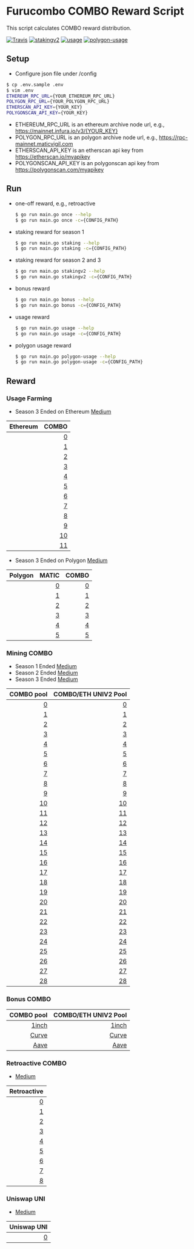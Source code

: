 # Furucombo COMBO Reward Script

This script calculates COMBO reward distribution.

[![Travis](https://travis-ci.com/dinngodev/furucombo-reward-scripts.svg?branch=master)](https://travis-ci.com/dinngodev/furucombo-reward-scripts)
[![stakingv2](https://github.com/dinngodev/furucombo-reward-scripts/actions/workflows/stakingv2.yml/badge.svg)](https://github.com/dinngodev/furucombo-reward-scripts/actions/workflows/stakingv2.yml)
[![usage](https://github.com/dinngodev/furucombo-reward-scripts/actions/workflows/usage.yml/badge.svg)](https://github.com/dinngodev/furucombo-reward-scripts/actions/workflows/usage.yml)
[![polygon-usage](https://github.com/dinngodev/furucombo-reward-scripts/actions/workflows/polygon_usage.yml/badge.svg)](https://github.com/dinngodev/furucombo-reward-scripts/actions/workflows/polygon_usage.yml)

## Setup

- Configure json file under /config

```sh
$ cp .env.sample .env
$ vim .env
ETHEREUM_RPC_URL={YOUR_ETHEREUM_RPC_URL}
POLYGON_RPC_URL={YOUR_POLYGON_RPC_URL}
ETHERSCAN_API_KEY={YOUR_KEY}
POLYGONSCAN_API_KEY={YOUR_KEY}
```

- ETHEREUM_RPC_URL is an ethereum archive node url, e.g., <https://mainnet.infura.io/v3/{YOUR_KEY}>
- POLYGON_RPC_URL is an polygon archive node url, e.g., <https://rpc-mainnet.maticvigil.com>
- ETHERSCAN_API_KEY is an etherscan api key from <https://etherscan.io/myapikey>
- POLYGONSCAN_API_KEY is an polygonscan api key from <https://polygonscan.com/myapikey>

## Run

- one-off reward, e.g., retroactive

  ```sh
  $ go run main.go once --help
  $ go run main.go once -c={CONFIG_PATH}
  ```

- staking reward for season 1

  ```sh
  $ go run main.go staking --help
  $ go run main.go staking -c={CONFIG_PATH}
  ```

- staking reward for season 2 and 3

  ```sh
  $ go run main.go stakingv2 --help
  $ go run main.go stakingv2 -c={CONFIG_PATH}
  ```

- bonus reward

  ```sh
  $ go run main.go bonus --help
  $ go run main.go bonus -c={CONFIG_PATH}
  ```

- usage reward

  ```sh
  $ go run main.go usage --help
  $ go run main.go usage -c={CONFIG_PATH}
  ```

- polygon usage reward

  ```sh
  $ go run main.go polygon-usage --help
  $ go run main.go polygon-usage -c={CONFIG_PATH}
  ```

## Reward

### Usage Farming

- Season 3 Ended on Ethereum [Medium](https://medium.com/furucombo/combo-mining-season-3-5e5f248923b2)

| Ethereum |                                COMBO |
| -------: | -----------------------------------: |
|          |   [0](/rewards/bonus/6/rewards.json) |
|          |   [1](/rewards/bonus/7/rewards.json) |
|          |   [2](/rewards/bonus/8/rewards.json) |
|          |   [3](/rewards/bonus/9/rewards.json) |
|          |  [4](/rewards/bonus/10/rewards.json) |
|          |  [5](/rewards/bonus/11/rewards.json) |
|          |  [6](/rewards/bonus/12/rewards.json) |
|          |  [7](/rewards/bonus/13/rewards.json) |
|          |  [8](/rewards/bonus/14/rewards.json) |
|          |  [9](/rewards/bonus/15/rewards.json) |
|          | [10](/rewards/bonus/16/rewards.json) |
|          | [11](/rewards/bonus/17/rewards.json) |

- Season 3 Ended on Polygon [Medium](https://medium.com/furucombo/combo-mining-season-3-usage-farming-on-polygon-c622432df52b)

| Polygon |                                                                                 MATIC |                                                                                 COMBO |
| ------: | ------------------------------------------------------------------------------------: | ------------------------------------------------------------------------------------: |
|         | [0](/rewards/polygon_bonus/0/0x3b2D30cd74F61634Ac43d4d774c7affE20F4CB38/rewards.json) | [0](/rewards/polygon_bonus/0/0x634cbc42fBF6d521DA929CEC5d1469B19514F45F/rewards.json) |
|         | [1](/rewards/polygon_bonus/1/0x3b2D30cd74F61634Ac43d4d774c7affE20F4CB38/rewards.json) | [1](/rewards/polygon_bonus/1/0x634cbc42fBF6d521DA929CEC5d1469B19514F45F/rewards.json) |
|         | [2](/rewards/polygon_bonus/2/0x3b2D30cd74F61634Ac43d4d774c7affE20F4CB38/rewards.json) | [2](/rewards/polygon_bonus/2/0x634cbc42fBF6d521DA929CEC5d1469B19514F45F/rewards.json) |
|         | [3](/rewards/polygon_bonus/3/0x3b2D30cd74F61634Ac43d4d774c7affE20F4CB38/rewards.json) | [3](/rewards/polygon_bonus/3/0x634cbc42fBF6d521DA929CEC5d1469B19514F45F/rewards.json) |
|         | [4](/rewards/polygon_bonus/4/0x3b2D30cd74F61634Ac43d4d774c7affE20F4CB38/rewards.json) | [4](/rewards/polygon_bonus/4/0x634cbc42fBF6d521DA929CEC5d1469B19514F45F/rewards.json) |
|         | [5](/rewards/polygon_bonus/5/0x3b2D30cd74F61634Ac43d4d774c7affE20F4CB38/rewards.json) | [5](/rewards/polygon_bonus/5/0x634cbc42fBF6d521DA929CEC5d1469B19514F45F/rewards.json) |

### Mining COMBO

- Season 1 Ended [Medium](https://medium.com/furucombo/announcing-furucombo-transaction-mining-program-33381f393230)
- Season 2 Ended [Medium](https://medium.com/furucombo/announcing-combo-mining-season-2-e0c20e586c47)
- Season 3 Ended [Medium](https://medium.com/furucombo/combo-mining-season-3-5e5f248923b2)

|                                                                        COMBO pool |                                                              COMBO/ETH UNIV2 Pool |
| --------------------------------------------------------------------------------: | --------------------------------------------------------------------------------: |
|   [0](/rewards/staking/0/0x7c46eFAe8632A0c0e1C25718bae91b6b62D9A16E/rewards.json) |   [0](/rewards/staking/0/0x78d742F43Ce72B3D7bDBB2147c252F7a8bab3de4/rewards.json) |
|   [1](/rewards/staking/1/0x7c46eFAe8632A0c0e1C25718bae91b6b62D9A16E/rewards.json) |   [1](/rewards/staking/1/0x78d742F43Ce72B3D7bDBB2147c252F7a8bab3de4/rewards.json) |
|   [2](/rewards/staking/2/0x7c46eFAe8632A0c0e1C25718bae91b6b62D9A16E/rewards.json) |   [2](/rewards/staking/2/0x78d742F43Ce72B3D7bDBB2147c252F7a8bab3de4/rewards.json) |
|   [3](/rewards/staking/3/0x7c46eFAe8632A0c0e1C25718bae91b6b62D9A16E/rewards.json) |   [3](/rewards/staking/3/0x78d742F43Ce72B3D7bDBB2147c252F7a8bab3de4/rewards.json) |
|   [4](/rewards/staking/4/0x7c46eFAe8632A0c0e1C25718bae91b6b62D9A16E/rewards.json) |   [4](/rewards/staking/4/0x78d742F43Ce72B3D7bDBB2147c252F7a8bab3de4/rewards.json) |
|   [5](/rewards/staking/5/0x7c46eFAe8632A0c0e1C25718bae91b6b62D9A16E/rewards.json) |   [5](/rewards/staking/5/0x78d742F43Ce72B3D7bDBB2147c252F7a8bab3de4/rewards.json) |
|   [6](/rewards/staking/6/0x7c46eFAe8632A0c0e1C25718bae91b6b62D9A16E/rewards.json) |   [6](/rewards/staking/6/0x78d742F43Ce72B3D7bDBB2147c252F7a8bab3de4/rewards.json) |
|   [7](/rewards/staking/7/0x7c46eFAe8632A0c0e1C25718bae91b6b62D9A16E/rewards.json) |   [7](/rewards/staking/7/0x78d742F43Ce72B3D7bDBB2147c252F7a8bab3de4/rewards.json) |
|   [8](/rewards/staking/8/0x7c46eFAe8632A0c0e1C25718bae91b6b62D9A16E/rewards.json) |   [8](/rewards/staking/8/0x78d742F43Ce72B3D7bDBB2147c252F7a8bab3de4/rewards.json) |
|   [9](/rewards/staking/9/0x7c46eFAe8632A0c0e1C25718bae91b6b62D9A16E/rewards.json) |   [9](/rewards/staking/9/0x78d742F43Ce72B3D7bDBB2147c252F7a8bab3de4/rewards.json) |
| [10](/rewards/staking/10/0x7c46eFAe8632A0c0e1C25718bae91b6b62D9A16E/rewards.json) | [10](/rewards/staking/10/0x78d742F43Ce72B3D7bDBB2147c252F7a8bab3de4/rewards.json) |
| [11](/rewards/staking/11/0x7c46eFAe8632A0c0e1C25718bae91b6b62D9A16E/rewards.json) | [11](/rewards/staking/11/0x78d742F43Ce72B3D7bDBB2147c252F7a8bab3de4/rewards.json) |
| [12](/rewards/staking/12/0x7c46eFAe8632A0c0e1C25718bae91b6b62D9A16E/rewards.json) | [12](/rewards/staking/12/0x78d742F43Ce72B3D7bDBB2147c252F7a8bab3de4/rewards.json) |
| [13](/rewards/staking/13/0x7c46eFAe8632A0c0e1C25718bae91b6b62D9A16E/rewards.json) | [13](/rewards/staking/13/0x78d742F43Ce72B3D7bDBB2147c252F7a8bab3de4/rewards.json) |
| [14](/rewards/staking/14/0x7c46eFAe8632A0c0e1C25718bae91b6b62D9A16E/rewards.json) | [14](/rewards/staking/14/0x78d742F43Ce72B3D7bDBB2147c252F7a8bab3de4/rewards.json) |
| [15](/rewards/staking/15/0x7c46eFAe8632A0c0e1C25718bae91b6b62D9A16E/rewards.json) | [15](/rewards/staking/15/0x78d742F43Ce72B3D7bDBB2147c252F7a8bab3de4/rewards.json) |
| [16](/rewards/staking/16/0x7c46eFAe8632A0c0e1C25718bae91b6b62D9A16E/rewards.json) | [16](/rewards/staking/16/0x78d742F43Ce72B3D7bDBB2147c252F7a8bab3de4/rewards.json) |
| [17](/rewards/staking/17/0x7c46eFAe8632A0c0e1C25718bae91b6b62D9A16E/rewards.json) | [17](/rewards/staking/17/0x78d742F43Ce72B3D7bDBB2147c252F7a8bab3de4/rewards.json) |
| [18](/rewards/staking/18/0x7c46eFAe8632A0c0e1C25718bae91b6b62D9A16E/rewards.json) | [18](/rewards/staking/18/0x78d742F43Ce72B3D7bDBB2147c252F7a8bab3de4/rewards.json) |
| [19](/rewards/staking/19/0x7c46eFAe8632A0c0e1C25718bae91b6b62D9A16E/rewards.json) | [19](/rewards/staking/19/0x78d742F43Ce72B3D7bDBB2147c252F7a8bab3de4/rewards.json) |
| [20](/rewards/staking/20/0x7c46eFAe8632A0c0e1C25718bae91b6b62D9A16E/rewards.json) | [20](/rewards/staking/20/0x78d742F43Ce72B3D7bDBB2147c252F7a8bab3de4/rewards.json) |
| [21](/rewards/staking/21/0x7c46eFAe8632A0c0e1C25718bae91b6b62D9A16E/rewards.json) | [21](/rewards/staking/21/0x78d742F43Ce72B3D7bDBB2147c252F7a8bab3de4/rewards.json) |
| [22](/rewards/staking/22/0x7c46eFAe8632A0c0e1C25718bae91b6b62D9A16E/rewards.json) | [22](/rewards/staking/22/0x78d742F43Ce72B3D7bDBB2147c252F7a8bab3de4/rewards.json) |
| [23](/rewards/staking/23/0x7c46eFAe8632A0c0e1C25718bae91b6b62D9A16E/rewards.json) | [23](/rewards/staking/23/0x78d742F43Ce72B3D7bDBB2147c252F7a8bab3de4/rewards.json) |
| [24](/rewards/staking/24/0x7c46eFAe8632A0c0e1C25718bae91b6b62D9A16E/rewards.json) | [24](/rewards/staking/24/0x78d742F43Ce72B3D7bDBB2147c252F7a8bab3de4/rewards.json) |
| [25](/rewards/staking/25/0x7c46eFAe8632A0c0e1C25718bae91b6b62D9A16E/rewards.json) | [25](/rewards/staking/25/0x78d742F43Ce72B3D7bDBB2147c252F7a8bab3de4/rewards.json) |
| [26](/rewards/staking/26/0x7c46eFAe8632A0c0e1C25718bae91b6b62D9A16E/rewards.json) | [26](/rewards/staking/26/0x78d742F43Ce72B3D7bDBB2147c252F7a8bab3de4/rewards.json) |
| [27](/rewards/staking/27/0x7c46eFAe8632A0c0e1C25718bae91b6b62D9A16E/rewards.json) | [27](/rewards/staking/27/0x78d742F43Ce72B3D7bDBB2147c252F7a8bab3de4/rewards.json) |
| [28](/rewards/staking/28/0x7c46eFAe8632A0c0e1C25718bae91b6b62D9A16E/rewards.json) | [28](/rewards/staking/28/0x78d742F43Ce72B3D7bDBB2147c252F7a8bab3de4/rewards.json) |

### Bonus COMBO

|                             COMBO pool |                   COMBO/ETH UNIV2 Pool |
| -------------------------------------: | -------------------------------------: |
| [1inch](/rewards/bonus/0/rewards.json) | [1inch](/rewards/bonus/1/rewards.json) |
| [Curve](/rewards/bonus/2/rewards.json) | [Curve](/rewards/bonus/3/rewards.json) |
|  [Aave](/rewards/bonus/4/rewards.json) |  [Aave](/rewards/bonus/5/rewards.json) |

### Retroactive COMBO

- [Medium](https://medium.com/furucombo/first-furucombo-grant-7b1e48175c99)

|                              Retroactive |
| ---------------------------------------: |
| [0](/rewards/retroactive/0/rewards.json) |
| [1](/rewards/retroactive/1/rewards.json) |
| [2](/rewards/retroactive/2/rewards.json) |
| [3](/rewards/retroactive/3/rewards.json) |
| [4](/rewards/retroactive/4/rewards.json) |
| [5](/rewards/retroactive/5/rewards.json) |
| [6](/rewards/retroactive/6/rewards.json) |
| [7](/rewards/retroactive/7/rewards.json) |
| [8](/rewards/retroactive/8/rewards.json) |

### Uniswap UNI

- [Medium](https://medium.com/furucombo/uni-decision-has-been-made-distribution-to-community-253a51e742dc)

|                                   Uniswap UNI |
| --------------------------------------------: |
| [0](/rewards/uni_distribution/0/rewards.json) |
